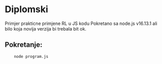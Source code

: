 # Diplomski
Primjer prakticne primjene RL u JS kodu
Pokretano sa node.js v16.13.1 ali bilo koja novija verzija bi trebala bit ok.

## Pokretanje:
```sh
    node program.js
```


